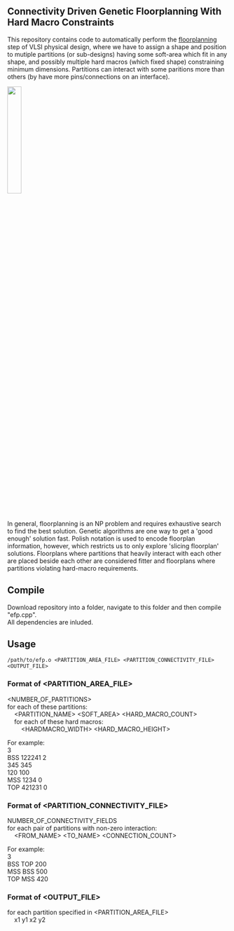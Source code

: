## Connectivity Driven Genetic Floorplanning With Hard Macro Constraints

This repository contains code to automatically perform the [floorplanning](https://en.wikipedia.org/wiki/Floorplan_(microelectronics)) step of VLSI physical design, where we have to assign a shape and position to mutiple partitions (or sub-designs) having some soft-area which fit in any shape, and possibly  multiple hard macros (which fixed shape) constraining minimum dimensions. Partitions can interact with some paritions more than others (by have more pins/connections on an interface).

<img src="https://user-images.githubusercontent.com/18059416/91009876-1cc03080-e5ff-11ea-8fcd-497f843386a2.png" width="25%">

In general, floorplanning is an NP problem and requires exhaustive search to find the best solution. Genetic algorithms are one way to get a 'good enough' solution fast. Polish notation is used to encode floorplan information, however, which restricts us to only explore 'slicing floorplan' solutions. Floorplans where partitions that heavily interact with each other are placed beside each other are considered fitter and floorplans where partitions violating hard-macro requirements.

## Compile

Download repository into a folder, navigate to this folder and then compile "efp.cpp".<br>
All dependencies are inluded.

## Usage

`/path/to/efp.o <PARTITION_AREA_FILE> <PARTITION_CONNECTIVITY_FILE> <OUTPUT_FILE>`
 
### Format of <PARTITION_AREA_FILE>
 
<NUMBER_OF_PARTITIONS><br>
for each of these partitions:<br>
&nbsp;&nbsp;&nbsp;&nbsp;<PARTITION_NAME> <SOFT_AREA> <HARD_MACRO_COUNT><br>
&nbsp;&nbsp;&nbsp;&nbsp;for each of these hard macros:<br>
&nbsp;&nbsp;&nbsp;&nbsp;&nbsp;&nbsp;&nbsp;&nbsp;<HARDMACRO_WIDTH> <HARD_MACRO_HEIGHT><br>

For example:<br>
3<br>
BSS 122241 2<br>
345 345<br>
120 100<br>
MSS 1234 0<br>
TOP 421231 0<br>

### Format of <PARTITION_CONNECTIVITY_FILE>

NUMBER_OF_CONNECTIVITY_FIELDS<br>
for each pair of partitions with non-zero interaction:<br>
&nbsp;&nbsp;&nbsp;&nbsp;<FROM_NAME> <TO_NAME> <CONNECTION_COUNT><br>

For example:<br>
3<br>
BSS TOP 200<br>
MSS BSS 500<br>
TOP MSS 420<br>

### Format of <OUTPUT_FILE>

for each partition specified in <PARTITION_AREA_FILE><br>
&nbsp;&nbsp;&nbsp;&nbsp;x1 y1 x2 y2


